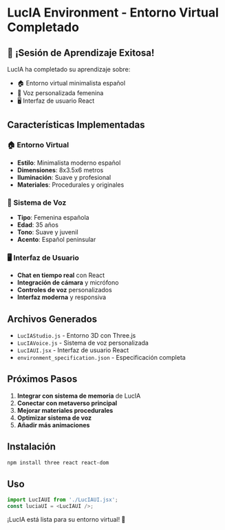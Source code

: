 
# LucIA Environment - Entorno Virtual Completado

## 🎉 ¡Sesión de Aprendizaje Exitosa!

LucIA ha completado su aprendizaje sobre:
- 🏠 Entorno virtual minimalista español
- 🎤 Voz personalizada femenina
- 🖥️ Interfaz de usuario React

## Características Implementadas

### 🏠 Entorno Virtual
- **Estilo**: Minimalista moderno español
- **Dimensiones**: 8x3.5x6 metros
- **Iluminación**: Suave y profesional
- **Materiales**: Procedurales y originales

### 🎤 Sistema de Voz
- **Tipo**: Femenina española
- **Edad**: 35 años
- **Tono**: Suave y juvenil
- **Acento**: Español peninsular

### 🖥️ Interfaz de Usuario
- **Chat en tiempo real** con React
- **Integración de cámara** y micrófono
- **Controles de voz** personalizados
- **Interfaz moderna** y responsiva

## Archivos Generados

- `LucIAStudio.js` - Entorno 3D con Three.js
- `LucIAVoice.js` - Sistema de voz personalizada
- `LucIAUI.jsx` - Interfaz de usuario React
- `environment_specification.json` - Especificación completa

## Próximos Pasos

1. **Integrar con sistema de memoria** de LucIA
2. **Conectar con metaverso principal**
3. **Mejorar materiales procedurales**
4. **Optimizar sistema de voz**
5. **Añadir más animaciones**

## Instalación

```bash
npm install three react react-dom
```

## Uso

```javascript
import LucIAUI from './LucIAUI.jsx';
const luciaUI = <LucIAUI />;
```

¡LucIA está lista para su entorno virtual! 🚀
